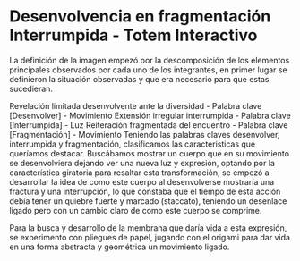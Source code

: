 # Desenvolvencia en fragmentación Interrumpida - Totem Interactivo


La definición de la imagen empezó por la descomposición de los elementos principales observados por cada uno de los integrantes, en primer lugar se definieron la situación observadas y que era necesario para que estas sucedieran.

Revelación limitada desenvolvente ante la diversidad - Palabra clave [Desenvolver] - Movimiento 
Extensión irregular interrumpida - Palabra clave [Interrumpida] - Luz 
Reiteración fragmentada del encuentro -  Palabra clave [Fragmentación] - Movimiento
Teniendo las palabras claves desenvolver, interrumpida y fragmentación, clasificamos las caracteristicas que queríamos destacar. Buscábamos mostrar un cuerpo que en su movimiento se desenvolviera dejando ver una nueva luz y expresión, optando por la característica giratoria para resaltar esta transformación, se empezó a desarrollar la idea de como este cuerpo al desenvolverse mostraría una fractura y una interrupción, lo que constaba que el tiempo de esta acción debía tener un quiebre fuerte y marcado (staccato), teniendo un desenlace ligado pero con un cambio claro de como este cuerpo se comprime.

Para la busca y desarrollo de la membrana que daría vida a esta expresión, se experimento con pliegues de papel, jugando con el origami para dar vida en una forma abstracta y geométrica un movimiento ligado.

